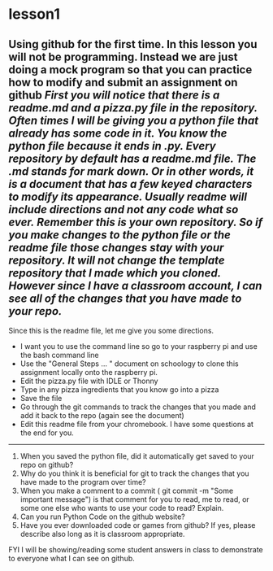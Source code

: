 # lesson1
Using github for the first time.
**In this lesson you will not be programming.  Instead we are just doing a mock program so that you can practice how to modify and submit an assignment on github**
*First you will notice that there is a readme.md and a pizza.py file in the repository.  Often times I will be giving you a python file that already has some code in it.  You know the python file because it ends in .py.  Every repository by default has a readme.md file.  The .md stands for mark down.  Or in other words, it is a document that has a few keyed characters to modify its appearance.  Usually readme will include directions and not any code what so ever.*
*Remember this is your own repository.  So if you make changes to the python file or the readme file those changes stay with your repository.  It will not change the template repository that I made which you cloned.  However since I have a classroom account, I can see all of the changes that you have made to your repo.*
---------------------------------------------
Since this is the readme file, let me give you some directions.
* I want you to use the command line so go to your raspberry pi and use the bash command line
* Use the "General Steps ... " document on schoology to clone this assignment locally onto the raspberry pi.
* Edit the pizza.py file with IDLE or Thonny
* Type in any pizza ingredients that you know go into a pizza
* Save the file
* Go through the git commands to track the changes that you made and add it back to the repo (again see the document)
* Edit this readme file from your chromebook.  I have some questions at the end for you.
---------------------------------------------
1) When you saved the python file, did it automatically get saved to your repo on github?
2) Why do you think it is beneficial for git to track the changes that you have made to the program over time?
3) When you make a comment to a commit ( git commit -m "Some important message") is that comment for you to read, me to read, or some one else who wants to use your code to read?  Explain.
4) Can you run Python Code on the github website?
5) Have you ever downloaded code or games from github?  If yes, please describe also long as it is classroom appropriate.

FYI I will be showing/reading some student answers in class to demonstrate to everyone what I can see on github.
